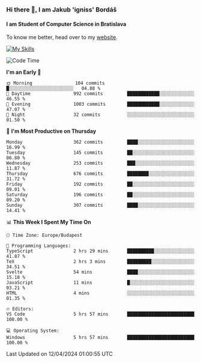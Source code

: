 ### Hi there 👋, I am Jakub 'igniss' Bordáš

#### I am Student of Computer Science in Bratislava
To know me better, head over to my [website](https://bordas.sk).

[![My Skills](https://skillicons.dev/icons?i=js,html,css,figma,svelte,java,kotlin,python,postgresql,typescript,nest,nodejs)](https://bordas.sk)


<!--START_SECTION:waka-->
![Code Time](http://img.shields.io/badge/Code%20Time-1%2C464%20hrs%2049%20mins-blue)

**I'm an Early 🐤** 

```text
🌞 Morning                104 commits         █░░░░░░░░░░░░░░░░░░░░░░░░   04.88 % 
🌆 Daytime                992 commits         ████████████░░░░░░░░░░░░░   46.55 % 
🌃 Evening                1003 commits        ████████████░░░░░░░░░░░░░   47.07 % 
🌙 Night                  32 commits          ░░░░░░░░░░░░░░░░░░░░░░░░░   01.50 % 
```
📅 **I'm Most Productive on Thursday** 

```text
Monday                   362 commits         ████░░░░░░░░░░░░░░░░░░░░░   16.99 % 
Tuesday                  145 commits         ██░░░░░░░░░░░░░░░░░░░░░░░   06.80 % 
Wednesday                253 commits         ███░░░░░░░░░░░░░░░░░░░░░░   11.87 % 
Thursday                 676 commits         ████████░░░░░░░░░░░░░░░░░   31.72 % 
Friday                   192 commits         ██░░░░░░░░░░░░░░░░░░░░░░░   09.01 % 
Saturday                 196 commits         ██░░░░░░░░░░░░░░░░░░░░░░░   09.20 % 
Sunday                   307 commits         ████░░░░░░░░░░░░░░░░░░░░░   14.41 % 
```


📊 **This Week I Spent My Time On** 

```text
🕑︎ Time Zone: Europe/Budapest

💬 Programming Languages: 
TypeScript               2 hrs 29 mins       ██████████░░░░░░░░░░░░░░░   41.87 % 
TeX                      2 hrs 3 mins        █████████░░░░░░░░░░░░░░░░   34.51 % 
Svelte                   54 mins             ████░░░░░░░░░░░░░░░░░░░░░   15.18 % 
JavaScript               11 mins             █░░░░░░░░░░░░░░░░░░░░░░░░   03.21 % 
HTML                     4 mins              ░░░░░░░░░░░░░░░░░░░░░░░░░   01.35 % 

🔥 Editors: 
VS Code                  5 hrs 57 mins       █████████████████████████   100.00 % 

💻 Operating System: 
Windows                  5 hrs 57 mins       █████████████████████████   100.00 % 
```


 Last Updated on 12/04/2024 01:00:55 UTC
<!--END_SECTION:waka-->
